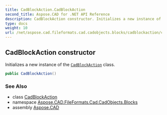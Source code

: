 ```yaml
---
title: CadBlockAction.CadBlockAction
second_title: Aspose.CAD for .NET API Reference
description: CadBlockAction constructor. Initializes a new instance of the CadBlockAction class
type: docs
weight: 10
url: /net/aspose.cad.fileformats.cad.cadobjects.blocks/cadblockaction/cadblockaction/
---
```

## CadBlockAction constructor

Initializes a new instance of the [`CadBlockAction`](../) class.

```csharp
public CadBlockAction()
```

### See Also

* class [CadBlockAction](../)
* namespace [Aspose.CAD.FileFormats.Cad.CadObjects.Blocks](../../cadblockaction/)
* assembly [Aspose.CAD](../../../)


